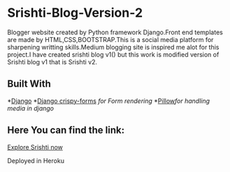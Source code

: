 # Srishti-Blog-Version-2
Blogger website created by Python framework Django.Front end templates are made by HTML,CSS,BOOTSTRAP.This is a social media platform for sharpening writting skills.Medium blogging site is inspired me alot for this project.I have created srishti blog v1() but this work is modified version of Srishti blog v1 that is Srishti v2. 
## Built With

*[Django](https://www.djangoproject.com/)
*[Django crispy-forms](https://django-crispy-forms.readthedocs.io/en/latest/#) *for Form rendering*
*[Pillow](https://pillow.readthedocs.io/en/stable/)*for handling media in django*


## Here You can find the link:
[Explore Srishti now](https://srishtiwebapp.herokuapp.com/login/)


Deployed in Heroku
